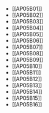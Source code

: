 - [[AP05B01]]
- [[AP05B02]]
- [[AP05B03]]
- [[AP05B04]]
- [[AP05B05]]
- [[AP05B06]]
- [[AP05B07]]
- [[AP05B08]]
- [[AP05B09]]
- [[AP05B10]]
- [[AP05B11]]
- [[AP05B12]]
- [[AP05B13]]
- [[AP05B14]]
- [[AP05B15]]
- [[AP05B16]]